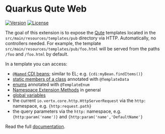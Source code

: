 # Quarkus Qute Web

[![Version](https://img.shields.io/maven-central/v/io.quarkiverse.qute.web/quarkus-qute-web.svg?label=Maven%20Central)](https://search.maven.org/artifact/io.quarkiverse.qute.web/quarkus-qute-web)
[![License](https://img.shields.io/badge/License-Apache%202.0-blue.svg)](https://opensource.org/licenses/Apache-2.0)

The goal of this extension is to expose the [Qute](https://quarkus.io/guides/qute-reference) templates located in the `src/main/resources/templates/pub` directory via HTTP. Automatically, no controllers needed. For example, the template `src/main/resources/templates/pub/foo.html` will be served from the paths `/foo` and `/foo.html` by default.

In a template you can access:

- [`@Named` CDI beans](https://quarkus.io/guides/qute-reference#injecting-beans-directly-in-templates); similar to EL; e.g. `{cdi:myBean.findItems()}`
- [static members of a class](https://quarkus.io/guides/qute-reference#accessing-static-fields-and-methods) annotated with `@TemplateData`
- [enums](https://quarkus.io/guides/qute-reference#convenient-annotation-for-enums) annotated with `@TemplateEnum`
- [Namespace Extension Methods](https://quarkus.io/guides/qute-reference#namespace_extension_methods) in general
- [global variables](https://quarkus.io/guides/qute-reference#global_variables)
- the current `io.vertx.core.http.HttpServerRequest` via the `http:` namespace, e.g. `{http:request.path}`
- the query parameters via the `http:` namespace, e.g. `{http:param('name')}` and `{http:param('name','DefaultName'}`

Read the full [documentation](https://quarkiverse.github.io/quarkiverse-docs/quarkus-qute-web/dev/index.html).
